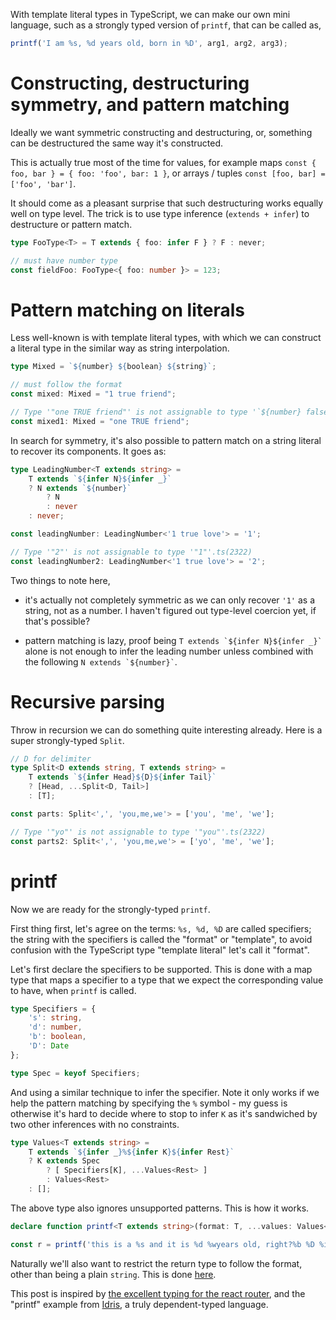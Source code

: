 With template literal types in TypeScript, we can make our own mini language, such as a strongly typed version of `printf`, that can be called as,

```TypeScript
printf('I am %s, %d years old, born in %D', arg1, arg2, arg3);
```

# Constructing, destructuring symmetry, and pattern matching

Ideally we want symmetric constructing and destructuring, or, something can be destructured the same way it's constructed.

This is actually true most of the time for values, for example maps `const { foo, bar } = { foo: 'foo', bar: 1 }`, or arrays / tuples `const [foo, bar] = ['foo', 'bar']`.

It should come as a pleasant surprise that such destructuring works equally well on type level. The trick is to use type inference (`extends + infer`) to destructure or pattern match.

```TypeScript
type FooType<T> = T extends { foo: infer F } ? F : never;

// must have number type
const fieldFoo: FooType<{ foo: number }> = 123;
```

# Pattern matching on literals

Less well-known is with template literal types, with which we can construct a literal type in the similar way as string interpolation.

```TypeScript
type Mixed = `${number} ${boolean} ${string}`;

// must follow the format
const mixed: Mixed = "1 true friend";

// Type '"one TRUE friend"' is not assignable to type '`${number} false ${string}` | `${number} true ${string}`'.ts(2322)
const mixed1: Mixed = "one TRUE friend";
```

In search for symmetry, it's also possible to pattern match on a string literal to recover its components. It goes as:

```TypeScript
type LeadingNumber<T extends string> = 
    T extends `${infer N}${infer _}`
    ? N extends `${number}`
        ? N
        : never
    : never;

const leadingNumber: LeadingNumber<'1 true love'> = '1';

// Type '"2"' is not assignable to type '"1"'.ts(2322)
const leadingNumber2: LeadingNumber<'1 true love'> = '2';
```

Two things to note here,

- it's actually not completely symmetric as we can only recover `'1'` as a string, not as a number. I haven't figured out type-level coercion yet, if that's possible?

- pattern matching is lazy, proof being `` T extends `${infer N}${infer _}` `` alone is not enough to infer the leading number unless combined with the following `` N extends `${number}` ``.

# Recursive parsing

Throw in recursion we can do something quite interesting already. Here is a super strongly-typed `Split`.

```TypeScript
// D for delimiter
type Split<D extends string, T extends string> =
    T extends `${infer Head}${D}${infer Tail}`
    ? [Head, ...Split<D, Tail>]
    : [T];

const parts: Split<',', 'you,me,we'> = ['you', 'me', 'we'];

// Type '"yo"' is not assignable to type '"you"'.ts(2322)
const parts2: Split<',', 'you,me,we'> = ['yo', 'me', 'we'];
```

# printf

Now we are ready for the strongly-typed `printf`.

First thing first, let's agree on the terms: `%s, %d, %D` are called specifiers; the string with the specifiers is called the "format" or "template", to avoid confusion with the TypeScript type "template literal" let's call it "format". 

Let's first declare the specifiers to be supported. This is done with a map type that maps a specifier to a type that we expect the corresponding value to have, when `printf` is called.

```TypeScript
type Specifiers = {
    's': string,
    'd': number,
    'b': boolean,
    'D': Date
};

type Spec = keyof Specifiers;
```

And using a similar technique to infer the specifier. Note it only works if we help the pattern matching by specifying the `%` symbol - my guess is otherwise it's hard to decide where to stop to infer `K` as it's sandwiched by two other  inferences with no constraints.

```TypeScript
type Values<T extends string> = 
    T extends `${infer _}%${infer K}${infer Rest}`
    ? K extends Spec
        ? [ Specifiers[K], ...Values<Rest> ]
        : Values<Rest>
    : [];
```

The above type also ignores unsupported patterns. This is how it works.

```TypeScript
declare function printf<T extends string>(format: T, ...values: Values<T>): string;

const r = printf('this is a %s and it is %d %wyears old, right?%b %D %i %f', 'Hackle', 20, true, new Date());
```

Naturally we'll also want to restrict the return type to follow the format, other than being a plain `string`. This is done [here](https://github.com/hackle/blogger/blob/master/src/sample/printf.ts#L17).

This post is inspired by [the excellent typing for the react router](https://github.com/DefinitelyTyped/DefinitelyTyped/blob/master/types/react-router/index.d.ts#L154), and the "printf" example from [Idris](https://github.com/edwinb/Idris2/blob/master/tests/typedd-book/chapter06/Printf.idr), a truly dependent-typed language.